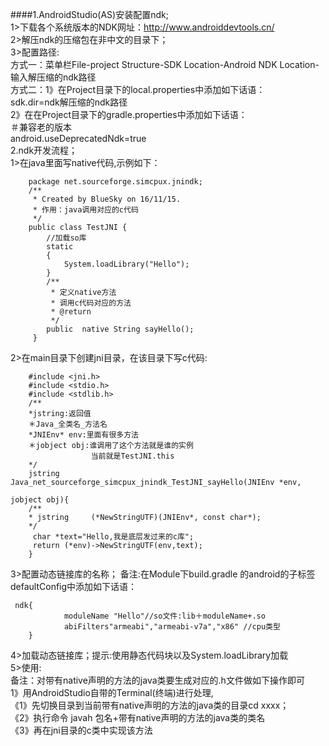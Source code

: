 ####1.AndroidStudio(AS)安装配置ndk;  
    1>下载各个系统版本的NDK网址：http://www.androiddevtools.cn/  
    2>解压ndk的压缩包在非中文的目录下；  
    3>配置路径:  
    方式一：菜单栏File-project Structure-SDK Location-Android NDK Location-输入解压缩的ndk路径  
    方式二：1》在Project目录下的local.properties中添加如下话语：  
           sdk.dir=ndk解压缩的ndk路径  
           2》在在Project目录下的gradle.properties中添加如下话语：  
           ＃兼容老的版本  
           android.useDeprecatedNdk=true  
2.ndk开发流程；  
    1>在java里面写native代码,示例如下：  
    
        package net.sourceforge.simcpux.jnindk;
        /**
         * Created by BlueSky on 16/11/15.
         * 作用：java调用对应的c代码
         */
        public class TestJNI {
            //加载so库
            static
            {
                System.loadLibrary("Hello");
            }
            /**
             * 定义native方法
             * 调用c代码对应的方法
             * @return
             */
            public  native String sayHello();
         }
         
  2>在main目录下创建jni目录，在该目录下写c代码:
       
        #include <jni.h>
        #include <stdio.h>
        #include <stdlib.h>
        /**
        *jstring:返回值
        ＊Java_全类名_方法名
        *JNIEnv* env:里面有很多方法
        ＊jobject obj:谁调用了这个方法就是谁的实例
                      当前就是TestJNI.this
        */
        jstring Java_net_sourceforge_simcpux_jnindk_TestJNI_sayHello(JNIEnv *env,
                                                                      jobject obj){
        /**
        * jstring     (*NewStringUTF)(JNIEnv*, const char*);
        */
         char *text="Hello,我是底层发过来的c库";
         return (*env)->NewStringUTF(env,text);
        }
   3>配置动态链接库的名称；
    备注:在Module下build.gradle 的android的子标签defaultConfig中添加如下话语：
    
     ndk{
                moduleName "Hello"//so文件:lib＋moduleName+.so
                abiFilters"armeabi","armeabi-v7a","x86" //cpu类型
        }
        
   4>加载动态链接库；提示:使用静态代码块以及System.loadLibrary加载  
   5>使用:  
    备注：对带有native声明的方法的java类要生成对应的.h文件做如下操作即可  
    1》用AndroidStudio自带的Terminal(终端)进行处理,  
       《1》先切换目录到当前带有native声明的方法的java类的目录cd xxxx；  
       《2》执行命令 javah 包名+带有native声明的方法的java类的类名  
       《3》再在jni目录的c类中实现该方法
